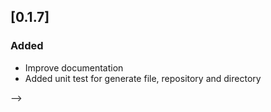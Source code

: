 ## [0.1.7] 

### Added

- Improve documentation
- Added unit test for generate file, repository and directory
<!-- 
### Fixed

<!-- - Restructure folder -->
<!-- - Upgrade SDK version to latest --> -->
